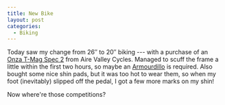 ```yaml
---
title: New Bike
layout: post
categories:
  - Biking
---
```

Today saw my change from 26″ to 20″ biking --- with a purchase of an [Onza T-Mag Spec 2](https://i244.photobucket.com/albums/gg23/toby_onza/tmagspec2.jpg) from Aire Valley Cycles. Managed to scuff the frame a little within the first two hours, so maybe an [Armourdillo](https://www.trials-forum.co.uk/topic/191728-armourdillo-downtube-frame-protector-never-used/) is required. Also bought some nice shin pads, but it was too hot to wear them, so when my foot (inevitably) slipped off the pedal, I got a few more marks on my shin!

Now where're those competitions?
